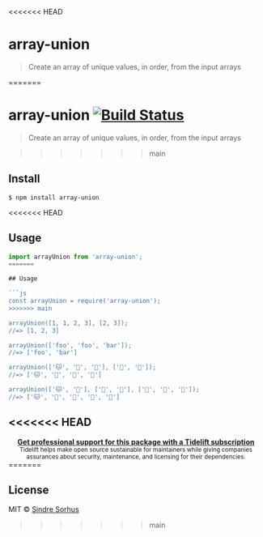 <<<<<<< HEAD
# array-union

> Create an array of unique values, in order, from the input arrays

=======
# array-union [![Build Status](https://travis-ci.org/sindresorhus/array-union.svg?branch=master)](https://travis-ci.org/sindresorhus/array-union)

> Create an array of unique values, in order, from the input arrays


>>>>>>> main
## Install

```
$ npm install array-union
```

<<<<<<< HEAD
## Usage

```js
import arrayUnion from 'array-union';
=======

## Usage

```js
const arrayUnion = require('array-union');
>>>>>>> main

arrayUnion([1, 1, 2, 3], [2, 3]);
//=> [1, 2, 3]

arrayUnion(['foo', 'foo', 'bar']);
//=> ['foo', 'bar']

arrayUnion(['🐱', '🦄', '🐻'], ['🦄', '🌈']);
//=> ['🐱', '🦄', '🐻', '🌈']

arrayUnion(['🐱', '🦄'], ['🐻', '🦄'], ['🐶', '🌈', '🌈']);
//=> ['🐱', '🦄', '🐻', '🐶', '🌈']
```

<<<<<<< HEAD
---

<div align="center">
	<b>
		<a href="https://tidelift.com/subscription/pkg/npm-array-union?utm_source=npm-array-union&utm_medium=referral&utm_campaign=readme">Get professional support for this package with a Tidelift subscription</a>
	</b>
	<br>
	<sub>
		Tidelift helps make open source sustainable for maintainers while giving companies<br>assurances about security, maintenance, and licensing for their dependencies.
	</sub>
</div>
=======

## License

MIT © [Sindre Sorhus](https://sindresorhus.com)
>>>>>>> main
